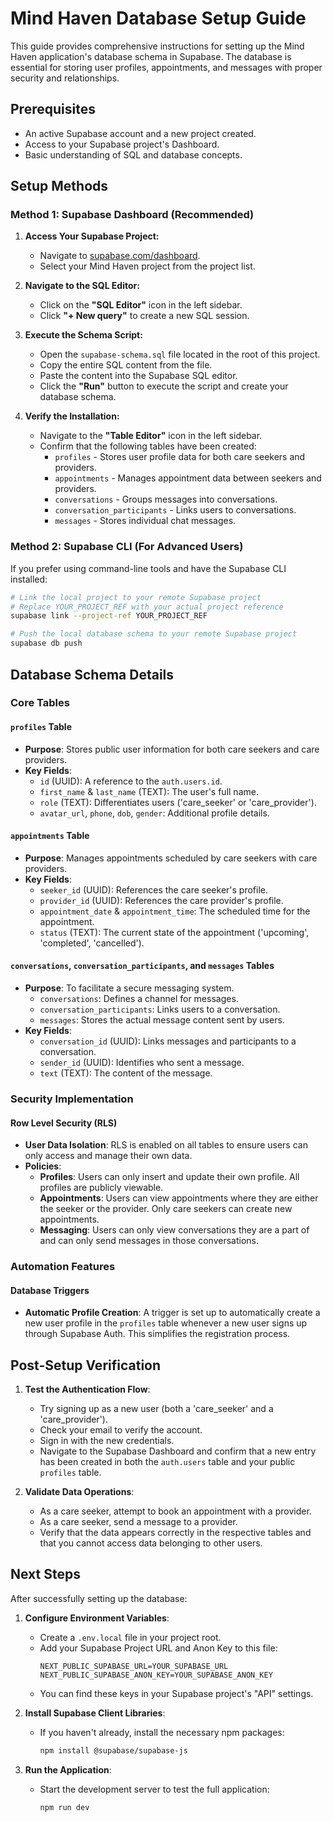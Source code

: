 # Mind Haven Database Setup Guide

This guide provides comprehensive instructions for setting up the Mind Haven application's database schema in Supabase. The database is essential for storing user profiles, appointments, and messages with proper security and relationships.

## Prerequisites

- An active Supabase account and a new project created.
- Access to your Supabase project's Dashboard.
- Basic understanding of SQL and database concepts.

## Setup Methods

### Method 1: Supabase Dashboard (Recommended)

1.  **Access Your Supabase Project:**
    -   Navigate to [supabase.com/dashboard](https://supabase.com/dashboard).
    -   Select your Mind Haven project from the project list.

2.  **Navigate to the SQL Editor:**
    -   Click on the **"SQL Editor"** icon in the left sidebar.
    -   Click **"+ New query"** to create a new SQL session.

3.  **Execute the Schema Script:**
    -   Open the `supabase-schema.sql` file located in the root of this project.
    -   Copy the entire SQL content from the file.
    -   Paste the content into the Supabase SQL editor.
    -   Click the **"Run"** button to execute the script and create your database schema.

4.  **Verify the Installation:**
    -   Navigate to the **"Table Editor"** icon in the left sidebar.
    -   Confirm that the following tables have been created:
        -   `profiles` - Stores user profile data for both care seekers and providers.
        -   `appointments` - Manages appointment data between seekers and providers.
        -   `conversations` - Groups messages into conversations.
        -   `conversation_participants` - Links users to conversations.
        -   `messages` - Stores individual chat messages.

### Method 2: Supabase CLI (For Advanced Users)

If you prefer using command-line tools and have the Supabase CLI installed:

```bash
# Link the local project to your remote Supabase project
# Replace YOUR_PROJECT_REF with your actual project reference
supabase link --project-ref YOUR_PROJECT_REF

# Push the local database schema to your remote Supabase project
supabase db push
```

## Database Schema Details

### Core Tables

#### `profiles` Table
-   **Purpose**: Stores public user information for both care seekers and care providers.
-   **Key Fields**:
    -   `id` (UUID): A reference to the `auth.users.id`.
    -   `first_name` & `last_name` (TEXT): The user's full name.
    -   `role` (TEXT): Differentiates users ('care_seeker' or 'care_provider').
    -   `avatar_url`, `phone`, `dob`, `gender`: Additional profile details.

#### `appointments` Table
-   **Purpose**: Manages appointments scheduled by care seekers with care providers.
-   **Key Fields**:
    -   `seeker_id` (UUID): References the care seeker's profile.
    -   `provider_id` (UUID): References the care provider's profile.
    -   `appointment_date` & `appointment_time`: The scheduled time for the appointment.
    -   `status` (TEXT): The current state of the appointment ('upcoming', 'completed', 'cancelled').

#### `conversations`, `conversation_participants`, and `messages` Tables
-   **Purpose**: To facilitate a secure messaging system.
    -   `conversations`: Defines a channel for messages.
    -   `conversation_participants`: Links users to a conversation.
    -   `messages`: Stores the actual message content sent by users.
-   **Key Fields**:
    -   `conversation_id` (UUID): Links messages and participants to a conversation.
    -   `sender_id` (UUID): Identifies who sent a message.
    -   `text` (TEXT): The content of the message.

### Security Implementation

#### Row Level Security (RLS)
-   **User Data Isolation**: RLS is enabled on all tables to ensure users can only access and manage their own data.
-   **Policies**:
    -   **Profiles**: Users can only insert and update their own profile. All profiles are publicly viewable.
    -   **Appointments**: Users can view appointments where they are either the seeker or the provider. Only care seekers can create new appointments.
    -   **Messaging**: Users can only view conversations they are a part of and can only send messages in those conversations.

### Automation Features

#### Database Triggers
-   **Automatic Profile Creation**: A trigger is set up to automatically create a new user profile in the `profiles` table whenever a new user signs up through Supabase Auth. This simplifies the registration process.

## Post-Setup Verification

1.  **Test the Authentication Flow**:
    -   Try signing up as a new user (both a 'care_seeker' and a 'care_provider').
    -   Check your email to verify the account.
    -   Sign in with the new credentials.
    -   Navigate to the Supabase Dashboard and confirm that a new entry has been created in both the `auth.users` table and your public `profiles` table.

2.  **Validate Data Operations**:
    -   As a care seeker, attempt to book an appointment with a provider.
    -   As a care seeker, send a message to a provider.
    -   Verify that the data appears correctly in the respective tables and that you cannot access data belonging to other users.

## Next Steps

After successfully setting up the database:

1.  **Configure Environment Variables**:
    -   Create a `.env.local` file in your project root.
    -   Add your Supabase Project URL and Anon Key to this file:
        ```
        NEXT_PUBLIC_SUPABASE_URL=YOUR_SUPABASE_URL
        NEXT_PUBLIC_SUPABASE_ANON_KEY=YOUR_SUPABASE_ANON_KEY
        ```
    -   You can find these keys in your Supabase project's "API" settings.

2.  **Install Supabase Client Libraries**:
    -   If you haven't already, install the necessary npm packages:
        ```bash
        npm install @supabase/supabase-js
        ```

3.  **Run the Application**:
    -   Start the development server to test the full application:
        ```bash
        npm run dev
